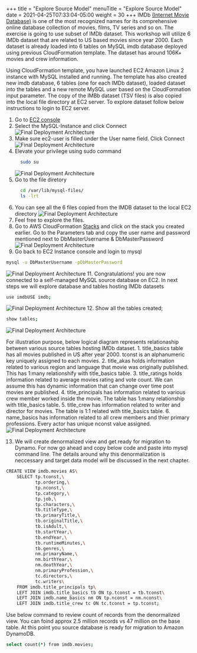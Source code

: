+++
title = "Explore Source Model"
menuTitle = "Explore Source Model"
date = 2021-04-25T07:33:04-05:00
weight = 30
+++
IMDb [(Internet Movie Database)](https://www.imdb.com/interfaces/) is one of the most recognized names for its comprehensive online database collection of movies, films, TV series and so on.
The exercise is going to use subset of IMDb dataset. This workshop will utilize 6 IMDb dataset that are related to US based movies since year 2000. Each dataset is already loaded into 6 tables on MySQL imdb database deployed using previous CloudFormation template.
The dataset has around 106K+ movies and crew information.

Using CloudFormation template, you have launched EC2 Amazon Linux 2 instance with MySQL installed and running. The template has also created new imdb database, 6 tables (one for each IMDb dataset), loaded dataset into the tables and a new remote MySQL user based on the CloudFormation input parameter.
The copy of the IMBb dataset (TSV files) is also copied into the local file directory at EC2 server. To explore dataset follow below instructions to login to EC2 server.

 1. Go to [EC2 console](https://console.aws.amazon.com/ec2/v2/home?region=us-east-1#Instances:instanceState=running)
 2. Select the MySQL-Instance and click Connect
    ![Final Deployment Architecture](/images/migration9.jpg)
 3. Make sure ec2-user is filled under the User name field. Click Connect
    ![Final Deployment Architecture](/images/migration10.jpg)
 4. Elevate your privilege using sudo command
    ```bash
      sudo su
    ```
    ![Final Deployment Architecture](/images/migration11.jpg)
 5. Go to the file diretory
    ```bash
      cd /var/lib/mysql-files/
      ls -lrt
    ```
 6. You can see all the 6 files copied from the IMDB dataset to the local EC2 directory
    ![Final Deployment Architecture](/images/migration12.jpg)
 8. Feel free to explore the files.
 9. Go to AWS CloudFormation [Stacks](https://console.aws.amazon.com/cloudformation/home?region=us-east-1#/stacks?filteringStatus=active&filteringText=&viewNested=true&hideStacks=false) and click on the stack you created earlier. Go to the Parameters tab and copy the user name and password mentioned next to DbMasterUsername & DbMasterPassword
   ![Final Deployment Architecture](/images/migration13.jpg)
10. Go back to EC2 Instance console and login to mysql
  ```bash
  mysql -u DbMasterUsername -pDbMasterPassword
  ```
   ![Final Deployment Architecture](/images/migration14.jpg)
11. Congratulations! you are now connected to a self-managed MySQL source database on EC2. In next steps we will explore database and tables hosting IMDb datasets
  ```bash
  use imdbUSE imdb;
  ```
   ![Final Deployment Architecture](/images/migration15.jpg)
12. Show all the tables created;
   ```bash
   show tables;
   ```
   ![Final Deployment Architecture](/images/migration16.jpg)

For illustration purpose, below logical diagram represents relationaship between various source tables hosting IMDb dataset.
    1.  title_basics table has all movies published in US after year 2000. tconst is an alphanumeric key uniquely assigned to each movies.
    2.  title_akas holds information related to various region and language that movie was originally published. This has 1:many relationshify with title_basics table.
    3.  title_ratings holds information related to average movies rating and vote count. We can assume this has dynamic information that can change over time post movies are published.
    4.  title_principals has information related to various crew member worked inside the movie. The table has 1:many relationship with title_basics table.
    5.  title_crew has information related to writer and director for movies. The table is 1:1 related with title_basics table.
    6.  name_basics has information related to all crew members and thier primary professions. Every actor has unique nconst value assigned.
  ![Final Deployment Architecture](/images/migration31.jpg)

13. We will create denormalized view and get ready for migration to Dynamo. For now go ahead and copy below code and paste into mysql command line.
The details around why this denormalization is neccessary and target data model will be discussed in the next chapter.
```bash
CREATE VIEW imdb.movies AS\
	SELECT tp.tconst,\
		   tp.ordering,\
		   tp.nconst,\
		   tp.category,\
		   tp.job,\
		   tp.characters,\
		   tb.titleType,\
		   tb.primaryTitle,\
		   tb.originalTitle,\
		   tb.isAdult,\
		   tb.startYear,\
		   tb.endYear,\
		   tb.runtimeMinutes,\
		   tb.genres,\
		   nm.primaryName,\
		   nm.birthYear,\
		   nm.deathYear,\
		   nm.primaryProfession,\
		   tc.directors,\
		   tc.writers\
	FROM imdb.title_principals tp\
	LEFT JOIN imdb.title_basics tb ON tp.tconst = tb.tconst\
	LEFT JOIN imdb.name_basics nm ON tp.nconst = nm.nconst\
	LEFT JOIN imdb.title_crew tc ON tc.tconst = tp.tconst;
  ```
  Use below command to review count of records from the denormalized view. You can foind approx 2.5 million records vs 47 million on the base table. At this point you source database is ready for migration to Amazon DynamoDB.
  ```bash
  select count(*) from imdb.movies;
  ```
